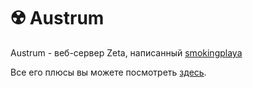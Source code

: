 # ☢️ Austrum
Austrum - веб-сервер Zeta, написанный [smokingplaya](https://github.com/smokingplaya)

Все его плюсы вы можете посмотреть [здесь](Updates.md).